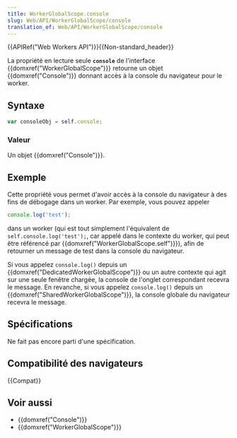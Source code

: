 ```yaml
---
title: WorkerGlobalScope.console
slug: Web/API/WorkerGlobalScope/console
translation_of: Web/API/WorkerGlobalScope/console
---
```


{{APIRef("Web Workers API")}}{{Non-standard_header}}

La propriété en lecture seule **`console`** de l'interface {{domxref("WorkerGlobalScope")}} retourne un objet {{domxref("Console")}} donnant accès à la console du navigateur pour le worker.

## Syntaxe

```js
var consoleObj = self.console;
```

### Valeur

Un objet {{domxref("Console")}}.

## Exemple

Cette propriété vous permet d'avoir accès à la console du navigateur à des fins de débogage dans un worker. Par exemple, vous pouvez appeler

```js
console.log('test');
```

dans un worker (qui est tout simplement l'équivalent de `self.console.log('test');`, car appelé dans le contexte du worker, qui peut être référencé par {{domxref("WorkerGlobalScope.self")}}), afin de retourner un message de test dans la console du navigateur.

Si vous appelez `console.log()` depuis un {{domxref("DedicatedWorkerGlobalScope")}} ou un autre contexte qui agit sur une seule fenêtre chargée, la console de l'onglet correspondant recevra le message. En revanche, si vous appelez `console.log()` depuis un {{domxref("SharedWorkerGlobalScope")}}, la console globale du navigateur recevra le message.

## Spécifications

Ne fait pas encore parti d'une spécification.

## Compatibilité des navigateurs

{{Compat}}

## Voir aussi

- {{domxref("Console")}}
- {{domxref("WorkerGlobalScope")}}
